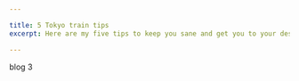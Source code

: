 ```yaml
---

title: 5 Tokyo train tips 
excerpt: Here are my five tips to keep you sane and get you to your destination on the Tokyo Subway.

---
```


blog 3
